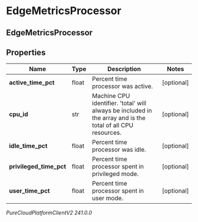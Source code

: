 # EdgeMetricsProcessor

## EdgeMetricsProcessor

## Properties

|Name | Type | Description | Notes|
|------------ | ------------- | ------------- | -------------|
| **active_time_pct** | float | Percent time processor was active. | [optional] |
| **cpu_id** | str | Machine CPU identifier. &#39;total&#39; will always be included in the array and is the total of all CPU resources. | [optional] |
| **idle_time_pct** | float | Percent time processor was idle. | [optional] |
| **privileged_time_pct** | float | Percent time processor spent in privileged mode. | [optional] |
| **user_time_pct** | float | Percent time processor spent in user mode. | [optional] |



_PureCloudPlatformClientV2 241.0.0_
